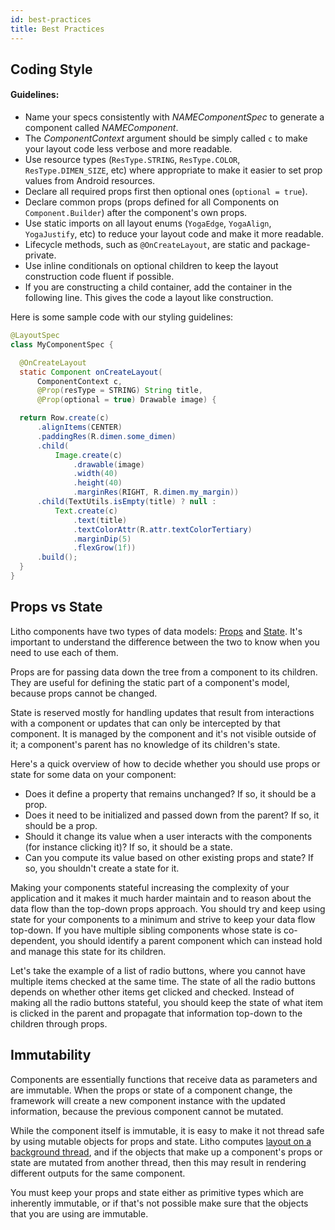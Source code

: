 ```yaml
---
id: best-practices
title: Best Practices
---
```


## Coding Style

#### Guidelines:

 * Name your specs consistently with *NAMEComponentSpec* to generate a component called *NAMEComponent*.
 * The *ComponentContext* argument should be simply called `c` to make your layout code less verbose and more readable.
 * Use resource types (`ResType.STRING`, `ResType.COLOR`, `ResType.DIMEN_SIZE`, etc) where appropriate to make it easier to set prop values from Android resources.  
 * Declare all required props first then optional ones (`optional = true`).
 * Declare common props (props defined for all Components on `Component.Builder`) after the component's own props. 
 * Use static imports on all layout enums (`YogaEdge`, `YogaAlign`, `YogaJustify`, etc) to reduce your layout code and make it more readable.
 * Lifecycle methods, such as `@OnCreateLayout`, are static and package-private.
 * Use inline conditionals on optional children to keep the layout construction code fluent if possible.
 * If you are constructing a child container, add the container in the following line. This gives the code a layout like construction.

Here is some sample code with our styling guidelines:

```java
@LayoutSpec
class MyComponentSpec {

  @OnCreateLayout
  static Component onCreateLayout(
      ComponentContext c,
      @Prop(resType = STRING) String title,
      @Prop(optional = true) Drawable image) {

  return Row.create(c)
      .alignItems(CENTER)
      .paddingRes(R.dimen.some_dimen)
      .child(
          Image.create(c)
              .drawable(image)
              .width(40)
              .height(40)
              .marginRes(RIGHT, R.dimen.my_margin))
      .child(TextUtils.isEmpty(title) ? null :
          Text.create(c)
              .text(title)
              .textColorAttr(R.attr.textColorTertiary)
              .marginDip(5)
              .flexGrow(1f))
      .build();
  }
}
```


## Props vs State

Litho components have two types of data models: [Props](/docs/props) and [State](/docs/state). It's important to understand the difference between the two to know when you need to use each of them.

Props are for passing data down the tree from a component to its children. They are useful for defining the static part of a component's model, because props cannot be changed.

State is reserved mostly for handling updates that result from interactions with a component or updates that can only be intercepted by that component. It is managed by the component and it's not visible outside of it; a component's parent has no knowledge of its children's state.

Here's a quick overview of how to decide whether you should use props or state for some data on your component:

* Does it define a property that remains unchanged? If so, it should be a prop.
* Does it need to be initialized and passed down from the parent? If so, it should be a prop.
* Should it change its value when a user interacts with the components (for instance clicking it)? If so, it should be a state.
* Can you compute its value based on other existing props and state? If so, you shouldn't create a state for it.

Making your components stateful increasing the complexity of your application and it makes it much harder maintain and  to reason about the data flow than the top-down props approach. You should try and keep using state for your components to a minimum and strive to keep your data flow top-down. If you have multiple sibling components whose state is co-dependent, you should identify a parent component which can instead hold and manage this state for its children.

Let's take the example of a list of radio buttons, where you cannot have multiple items checked at the same time. The state of all the radio buttons depends on whether other items get clicked and checked. Instead of making all the radio buttons stateful, you should keep the state of what item is clicked in the parent and propagate that information top-down to the children through props.

## Immutability

Components are essentially functions that receive data as parameters and are immutable. When the props or state of a component change, the framework will create a new component instance with the updated information, because the previous component cannot be mutated.

While the component itself is immutable, it is easy to make it not thread safe by using mutable objects for props and state. Litho computes [layout on a background thread](/docs/asynchronous-layout), and if the objects that make up a component's props or state are mutated from another thread, then this may result in rendering different outputs for the same component.

You must keep your props and state either as primitive types which are inherently immutable, or if that's not possible make sure that the objects that you are using are immutable.
